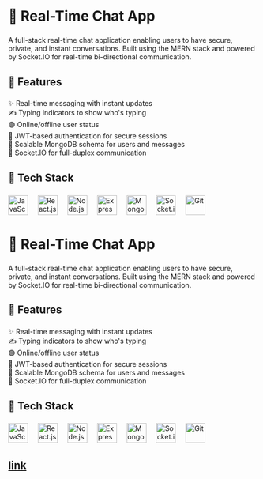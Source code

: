<h1 align="left">💬 Real-Time Chat App</h1>

###

<p align="left">A full-stack real-time chat application enabling users to have secure, private, and instant conversations. Built using the MERN stack and powered by Socket.IO for real-time bi-directional communication.</p>

###

<h2 align="left">🚀 Features</h2>

###

<p align="left">
✨ Real-time messaging with instant updates<br>
✍️ Typing indicators to show who's typing<br>
🟢 Online/offline user status<br>
🔐 JWT-based authentication for secure sessions<br>
🧠 Scalable MongoDB schema for users and messages<br>
🔄 Socket.IO for full-duplex communication<br>
</p>

###

<h2 align="left">🧱 Tech Stack</h2>

###

<div align="left">
  <img src="https://cdn.jsdelivr.net/gh/devicons/devicon/icons/javascript/javascript-original.svg" height="40" alt="JavaScript" />
  <img width="12" />
  <img src="https://cdn.jsdelivr.net/gh/devicons/devicon/icons/react/react-original.svg" height="40" alt="React.js" />
  <img width="12" />
  <img src="https://cdn.jsdelivr.net/gh/devicons/devicon/icons/nodejs/nodejs-original.svg" height="40" alt="Node.js" />
  <img width="12" />
  <img src="https://cdn.jsdelivr.net/gh/devicons/devicon/icons/express/express-original.svg" height="40" alt="Express.js" />
  <img width="12" />
  <img src="https://cdn.jsdelivr.net/gh/devicons/devicon/icons/mongodb/mongodb-original.svg" height="40" alt="MongoDB" />
  <img width="12" />
  <img src="https://cdn.jsdelivr.net/gh/devicons/devicon/icons/socketio/socketio-original.svg" height="40" alt="Socket.io" />
  <img width="12" />
  <img src="https://cdn.jsdelivr.net/gh/devicons/devicon/icons/git/git-original.svg" height="40" alt="Git" />
</div>

###

<h1 align="left">💬 Real-Time Chat App</h1>

###

<p align="left">A full-stack real-time chat application enabling users to have secure, private, and instant conversations. Built using the MERN stack and powered by Socket.IO for real-time bi-directional communication.</p>

###

<h2 align="left">🚀 Features</h2>

###

<p align="left">
✨ Real-time messaging with instant updates<br>
✍️ Typing indicators to show who's typing<br>
🟢 Online/offline user status<br>
🔐 JWT-based authentication for secure sessions<br>
🧠 Scalable MongoDB schema for users and messages<br>
🔄 Socket.IO for full-duplex communication<br>
</p>

###

<h2 align="left">🧱 Tech Stack</h2>

###

<div align="left">
  <img src="https://cdn.jsdelivr.net/gh/devicons/devicon/icons/javascript/javascript-original.svg" height="40" alt="JavaScript" />
  <img width="12" />
  <img src="https://cdn.jsdelivr.net/gh/devicons/devicon/icons/react/react-original.svg" height="40" alt="React.js" />
  <img width="12" />
  <img src="https://cdn.jsdelivr.net/gh/devicons/devicon/icons/nodejs/nodejs-original.svg" height="40" alt="Node.js" />
  <img width="12" />
  <img src="https://cdn.jsdelivr.net/gh/devicons/devicon/icons/express/express-original.svg" height="40" alt="Express.js" />
  <img width="12" />
  <img src="https://cdn.jsdelivr.net/gh/devicons/devicon/icons/mongodb/mongodb-original.svg" height="40" alt="MongoDB" />
  <img width="12" />
  <img src="https://cdn.jsdelivr.net/gh/devicons/devicon/icons/socketio/socketio-original.svg" height="40" alt="Socket.io" />
  <img width="12" />
  <img src="https://cdn.jsdelivr.net/gh/devicons/devicon/icons/git/git-original.svg" height="40" alt="Git" />
</div>

###

<h2 align="left"><a href="www.google.com">link</a></h2>

###


###

